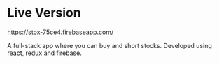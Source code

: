 # Live Version

https://stox-75ce4.firebaseapp.com/

A full-stack app where you can buy and short stocks.
Developed using react, redux and firebase.

